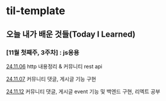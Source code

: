 # til-template

## 오늘 내가 배운 것들(Today I Learned)

### [11월 첫째주, 3주차] : js응용

[24.11.06](https://github.com/100-hours-a-week/hyun-til/blob/main/November/2024-11-06.md) http 내용정리 & 커뮤니티 rest api

[24.11.07](https://github.com/100-hours-a-week/hyun-til/blob/main/November/2024-11-07.md) 커뮤니티 댓글, 게시글 기능 구현

[24.11.12](https://github.com/100-hours-a-week/hyun-til/blob/main/November/2024-11-13.md) 커뮤니티 댓글, 게시글 event 기능 및 백엔드 구현, 리엑트 공부
